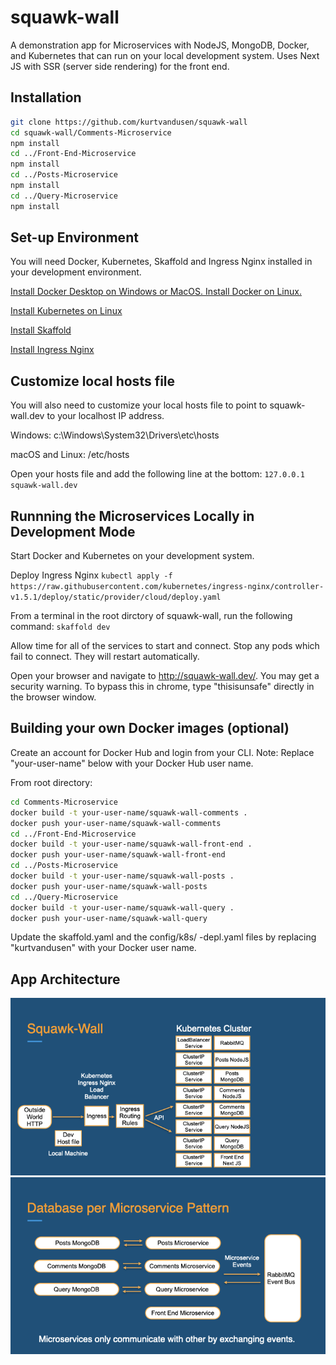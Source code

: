 # squawk-wall
A demonstration app for Microservices with NodeJS, MongoDB, Docker, and Kubernetes that can run on your local development system. Uses Next JS with SSR (server side rendering) for the front end.

## Installation

```sh
git clone https://github.com/kurtvandusen/squawk-wall
cd squawk-wall/Comments-Microservice
npm install
cd ../Front-End-Microservice
npm install
cd ../Posts-Microservice
npm install
cd ../Query-Microservice
npm install
```
  
## Set-up Environment

You will need Docker, Kubernetes, Skaffold and Ingress Nginx installed in your development environment.  

[Install Docker Desktop on Windows or MacOS. Install Docker on Linux.](https://docs.docker.com/get-docker/)

[Install Kubernetes on Linux](https://minikube.sigs.k8s.io/docs/start/)

[Install Skaffold](https://skaffold.dev/docs/install/)

[Install Ingress Nginx](https://kubernetes.github.io/ingress-nginx/deploy/)

## Customize local hosts file  

You will also need to customize your local hosts file to point to squawk-wall.dev to your localhost IP address.

Windows:
c:\Windows\System32\Drivers\etc\hosts

macOS and Linux:
/etc/hosts

 Open your hosts file and add the following line at the bottom:
`127.0.0.1 squawk-wall.dev`

## Runnning the Microservices Locally in Development Mode  

Start Docker and Kubernetes on your development system.

Deploy Ingress Nginx
`kubectl apply -f https://raw.githubusercontent.com/kubernetes/ingress-nginx/controller-v1.5.1/deploy/static/provider/cloud/deploy.yaml`


From a terminal in the root dirctory of squawk-wall, run the following command:
`skaffold dev`

Allow time for all of the services to start and connect. Stop any pods which fail to connect. They will restart automatically.

Open your browser and navigate to http://squawk-wall.dev/. You may get a security warning. To bypass this in chrome, type "thisisunsafe" directly in the browser window.

## Building your own Docker images (optional)

Create an account for Docker Hub and login from your CLI. Note: Replace "your-user-name" below with your Docker Hub user name.

From root directory:
```sh
cd Comments-Microservice
docker build -t your-user-name/squawk-wall-comments .
docker push your-user-name/squawk-wall-comments
cd ../Front-End-Microservice
docker build -t your-user-name/squawk-wall-front-end .
docker push your-user-name/squawk-wall-front-end
cd ../Posts-Microservice
docker build -t your-user-name/squawk-wall-posts .
docker push your-user-name/squawk-wall-posts
cd ../Query-Microservice
docker build -t your-user-name/squawk-wall-query .
docker push your-user-name/squawk-wall-query
```

Update the skaffold.yaml and the config/k8s/ -depl.yaml files by replacing "kurtvandusen" with your Docker user name.

## App Architecture  

![Kubernetes Architecture](squawk-wall-kubernetes.png)  
![Database per Microservice Pattern](db-per-microservice.png)
